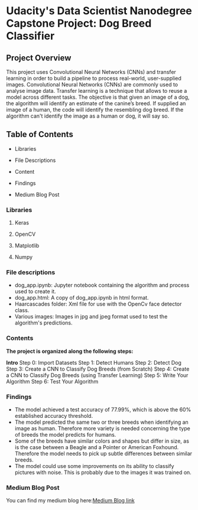 
# Udacity's Data Scientist Nanodegree Capstone Project: Dog Breed Classifier
## Project Overview

This project uses Convolutional Neural Networks (CNNs) and transfer learning in order to build a pipeline to process real-world, user-supplied images. Convolutional Neural Networks (CNNs) are commonly used to analyse image data. Transfer learning is a technique that allows to reuse a model across different tasks. The objective is that given an image of a dog, the algorithm will identify an estimate of the canine’s breed. If supplied an image of a human, the code will identify the resembling dog breed. If the algorithm can't identify the image as a human or dog, it will say so.

## Table of Contents
* Libraries

* File Descriptions

* Content

* Findings

* Medium Blog Post

### Libraries

1. Keras

2. OpenCV

3. Matplotlib

4. Numpy

### File descriptions
* dog_app.ipynb: Jupyter notebook containing the algorithm and process used to create it.
* dog_app.html: A copy of dog_app.ipynb in html format.
* Haarcascades folder: Xml file for use with the OpenCv face detector class.
* Various images: Images in jpg and jpeg format used to test the algorithm's predictions.

### Contents
**The project is organized along the following steps:**

**Intro**
Step 0: Import Datasets
Step 1: Detect Humans
Step 2: Detect Dog
Step 3: Create a CNN to Classify Dog Breeds (from Scratch)
Step 4: Create a CNN to Classify Dog Breeds (using Transfer Learning)
Step 5: Write Your Algorithm
Step 6: Test Your Algorithm

### Findings
* The model achieved a test accuracy of 77.99%, which is above the 60% established accuracy threshold.
* The model predicted the same two or three breeds when identifying an image as human. Therefore more variety is needed concerning the type of breeds the model predicts for humans.
* Some of the breeds have similar colors and shapes but differ in size, as is the case between a Beagle and a Pointer or American Foxhound. Therefore the model needs to pick up subtle differences between similar breeds.
* The model could use some improvements on its ability to classify pictures with noise. This is probably due to the images it was trained on.

### Medium Blog Post 
You can find my medium blog here:<a href="https://medium.com/@samratnilesh098/dog-breed-classifier-using-cnn-63633b956525">Medium Blog link</a>

 
